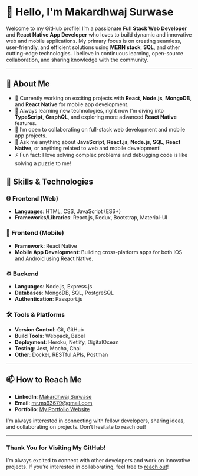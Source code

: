 # 👋 Hello, I'm Makardhwaj Surwase

Welcome to my GitHub profile! I’m a passionate **Full Stack Web Developer** and **React Native App Developer** who loves to build dynamic and innovative web and mobile applications. My primary focus is on creating seamless, user-friendly, and efficient solutions using **MERN stack**, **SQL**, and other cutting-edge technologies. I believe in continuous learning, open-source collaboration, and sharing knowledge with the community.

---

## 🚀 About Me

- 🔭 Currently working on exciting projects with **React**, **Node.js**, **MongoDB**, and **React Native** for mobile app development.
- 🌱 Always learning new technologies, right now I’m diving into **TypeScript**, **GraphQL**, and exploring more advanced **React Native** features.
- 👯 I’m open to collaborating on full-stack web development and mobile app projects.
- 💬 Ask me anything about **JavaScript**, **React.js**, **Node.js**, **SQL**, **React Native**, or anything related to web and mobile development!
- ⚡ Fun fact: I love solving complex problems and debugging code is like solving a puzzle to me!

## 💼 Skills & Technologies

### 🌐 Frontend (Web)
- **Languages**: HTML, CSS, JavaScript (ES6+)
- **Frameworks/Libraries**: React.js, Redux, Bootstrap, Material-UI

### 📱 Frontend (Mobile)
- **Framework**: React Native
- **Mobile App Development**: Building cross-platform apps for both iOS and Android using React Native.

### ⚙️ Backend
- **Languages**: Node.js, Express.js
- **Databases**: MongoDB, SQL, PostgreSQL
- **Authentication**: Passport.js

### 🛠️ Tools & Platforms
- **Version Control**: Git, GitHub
- **Build Tools**: Webpack, Babel
- **Deployment**: Heroku, Netlify, DigitalOcean
- **Testing**: Jest, Mocha, Chai
- **Other**: Docker, RESTful APIs, Postman

---

## 📫 How to Reach Me

- **LinkedIn**: [Makardhwaj Surwase](https://in.linkedin.com/in/makardhwaj-surwase-0a34b827b)
- **Email**: mr.ms93679@gmail.com
- **Portfolio**: [My Portfolio Website](https://makardhwaj.rf.gd/about)

I’m always interested in connecting with fellow developers, sharing ideas, and collaborating on projects. Don’t hesitate to reach out!

---

### Thank You for Visiting My GitHub!

I’m always excited to connect with other developers and work on innovative projects. If you’re interested in collaborating, feel free to [reach out](https://makardhwaj.rf.gd/contactme)!
